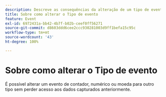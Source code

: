 ```yaml
---
description: Descreve as consequências da alteração de um tipo de evento depois de os dados terem sido coletados.
title: Sobre como alterar o Tipo de evento
feature: Event
exl-id: 6972431a-bb42-4b7f-b02b-ceef0ff56271
source-git-commit: d8603ddd6cee2ccc930281003d9ff1befa15c95c
workflow-type: tm+mt
source-wordcount: '43'
ht-degree: 100%

---
```


# Sobre como alterar o Tipo de evento

É possível alterar um evento de contador, numérico ou moeda para outro tipo sem perder acesso aos dados capturados anteriormente.
